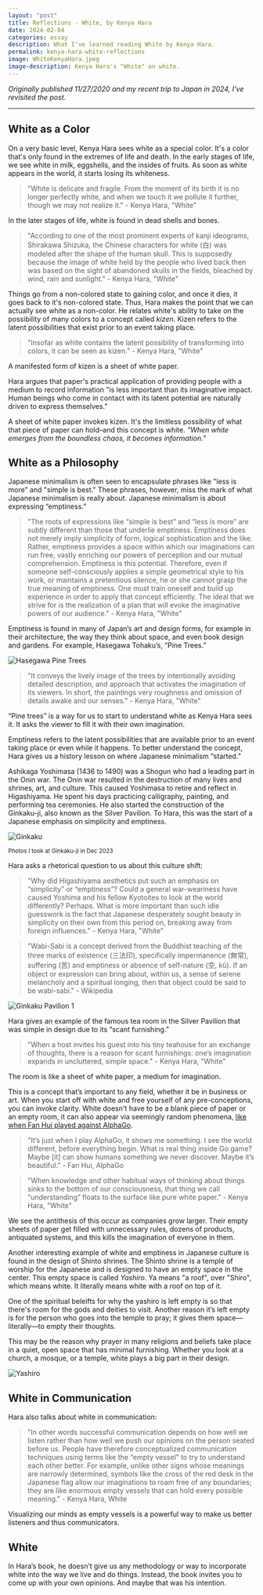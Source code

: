 ```yaml
---
layout: "post"
title: Reflections - White, by Kenya Hara
date: 2024-02-04
categories: essay
description: What I've learned reading White by Kenya Hara.
permalink: kenya-hara-white-reflections
image: WhiteKenyaHara.jpeg
image-description: Kenya Hara's "White" on white.
---
```

*Originally published 11/27/2020 and my recent trip to Japan in 2024, I've revisited the post.*

---
## White as a Color
On a very basic level, Kenya Hara sees white as a special color. It's a color that's only found in the extremes of life and death. In the early stages of life, we see white in milk, eggshells, and the insides of fruits. As soon as white appears in the world, it starts losing its whiteness.

> "White is delicate and fragile. From the moment of its birth it is no longer perfectly white, and when we touch it we pollute it further, though we may not realize it." - Kenya Hara, "White"

In the later stages of life, white is found in dead shells and bones.

> "According to one of the most prominent experts of kanji ideograms, Shirakawa Shizuka, the Chinese characters for white (白) was modeled after the shape of the human skull. This is supposedly because the image of white held by the people who lived back then was based on the sight of abandoned skulls in the fields, bleached by wind, rain and sunlight." - Kenya Hara, "White"

Things go from a non-colored state to gaining color, and once it dies, it goes back to it's non-colored state. Thus, Hara makes the point that we can actually see white as a non-color. He relates white's ability to take on the possibility of many colors to a concept called *kizen*. Kizen refers to the latent possibilities that exist prior to an event taking place.

> "Insofar as white contains the latent possibility of transforming into colors, it can be seen as kizen." - Kenya Hara, "White"

A manifested form of kizen is a sheet of white paper. 

Hara argues that paper's practical application of providing people with a medium to record information "is less important than its imaginative impact. Human beings who come in contact with its latent potential are naturally driven to express themselves."

A sheet of white paper invokes kizen. It's the limitless possibility of what that piece of paper can hold–and this concept is white. *"When white emerges from the boundless chaos, it becomes information.”*

## White as a Philosophy
Japanese minimalism is often seen to encapsulate phrases like "less is more" and "simple is best." These phrases, however, miss the mark of what Japanese minimalism is really about. Japanese minimalism is about expressing “emptiness.”

> "The roots of expressions like “simple is best” and “less is more” are subtly different than those that underlie emptiness. Emptiness does not merely imply simplicity of form, logical sophistication and the like. Rather, emptiness provides a space within which our imaginations can run free, vastly enriching our powers of perception and our mutual comprehension. Emptiness is this potential. Therefore, even if someone self-consciously applies a simple geometrical style to his work, or maintains a pretentious silence, he or she cannot grasp the true meaning of emptiness. One must train oneself and build up experience in order to apply that concept efficiently. The ideal that we strive for is the realization of a plan that will evoke the imaginative powers of our audience." - Kenya Hara, "White"

Emptiness is found in many of Japan’s art and design forms, for example in their architecture, the way they think about space, and even book design and gardens. For example, Hasegawa Tohaku’s, “Pine Trees.”

![Hasegawa Pine Trees](/assets/blogimages/white/Hasegawa_Pine_Trees.jpeg#center "Hasegawa Pine Trees")

> "It conveys the lively image of the trees by intentionally avoiding detailed description, and approach that activates the imagination of its viewers. In short, the paintings very roughness and omission of details awake and our senses." - Kenya Hara, "White"

“Pine trees” is a way for us to start to understand white as Kenya Hara sees it. It asks the viewer to fill it with their own imagination.

Emptiness refers to the latent possibilities that are available prior to an event taking place or even while it happens. To better understand the concept, Hara gives us a history lesson on where Japanese minimalism “started.”

Ashikaga Yoshimasa (1436 to 1490) was a Shogun who had a leading part in the Onin war. The Onin war resulted in the destruction of many lives and shrines, art, and culture. This caused Yoshimasa to retire and reflect in Higashiyama. He spent his days practicing calligraphy, painting, and performing tea ceremonies. He also started the construction of the Ginkaku-ji, also known as the Silver Pavilion. To Hara, this was the start of a Japanese emphasis on simplicity and emptiness.

![Ginkaku](/assets/blogimages/white/Ginkakuji.png#center "Ginkaku-ji")

<sub>Photos I took at Ginkaku-ji in Dec 2023</sub>

Hara asks a rhetorical question to us about this culture shift:

> "Why did Higashiyama aesthetics put such an emphasis on “simplicity” or “emptiness”? Could a general war-weariness have caused Yoshima and his fellow Kyotoites to look at the world differently? Perhaps. What is more important than such idle guesswork is the fact that Japanese desperately sought beauty in simplicity on their own from this period on, breaking away from foreign influences." - Kenya Hara, "White"

> "Wabi-Sabi is a concept derived from the Buddhist teaching of the three marks of existence (三法印), specifically impermanence (無常), suffering (苦) and emptiness or absence of self-nature (空, kū). If an object or expression can bring about, within us, a sense of serene melancholy and a spiritual longing, then that object could be said to be wabi-sabi." - Wikipedia

![Ginkaku Pavilion 1](/assets/blogimages/white/Ginkaku_Pavilion.jpeg#center "Ginkaku Pavilion")

Hara gives an example of the famous tea room in the Silver Pavilion that was simple in design due to its “scant furnishing.”

> "When a host invites his guest into his tiny teahouse for an exchange of thoughts, there is a reason for scant furnishings: one’s imagination expands in uncluttered, simple space." - Kenya Hara, "White"

The room is like a sheet of white paper, a medium for imagination. 

This is a concept that’s important to any field, whether it be in business or art. When you start off with white and free yourself of any pre-conceptions, you can invoke clarity. White doesn't have to be a blank piece of paper or an empty room, it can also appear via seemingly random phenomena, [like when Fan Hui played against AlphaGo](/move-78).

> "It’s just when I play AlphaGo, it shows me something. I see the world different, before everything begin. What is real thing inside Go game? Maybe [it] can show humans something we never discover. Maybe it’s beautiful." - Fan Hui, AlphaGo

> "When knowledge and other habitual ways of thinking about things sinks to the bottom of our consciousness, that thing we call “understanding” floats to the surface like pure white paper." - Kenya Hara, "White"

We see the antithesis of this occur as companies grow larger. Their empty sheets of paper get filled with unnecessary rules, dozens of products, antiquated systems, and this kills the imagination of everyone in them.

Another interesting example of white and emptiness in Japanese culture is found in the design of Shinto shrines. The Shinto shrine is a temple of worship for the Japanese and is designed to have an empty space in the center. This empty space is called *Yashiro*. Ya means "a roof", over "Shiro", which means white. It literally means white with a roof on top of it.

One of the spiritual beleifts for why the yashiro is left empty is so that there's room for the gods and deities to visit. Another reason it’s left empty is for the person who goes into the temple to pray; it gives them space—literally—to empty their thoughts.

This may be the reason why prayer in many religions and beliefs take place in a quiet, open space that has minimal furnishing. Whether you look at a church, a mosque, or a temple, white plays a big part in their design.

![Yashiro](/assets/blogimages/white/Yashiro.jpeg#center "Yashiro Shinto Shrine")

## White in Communication

Hara also talks about white in communication:

> "In other words successful communication depends on how well we listen rather than how well we push our opinions on the person seated before us. People have therefore conceptualized communication techniques using terms like the “empty vessel” to try to understand each other better. For example, unlike other signs whose meanings are narrowly determined, symbols like the cross of the red desk in the Japanese flag allow our imaginations to roam free of any boundaries; they are like enormous empty vessels that can hold every possible meaning." - Kenya Hara, White

Visualizing our minds as empty vessels is a powerful way to make us better listeners and thus communicators.

## White

In Hara’s book, he doesn’t give us any methodology or way to incorporate white into the way we live and do things. Instead, the book invites you to come up with your own opinions. And maybe that was his intention.
